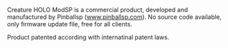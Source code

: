 Creature HOLO ModSP is a commercial product, developed and manufactured by Pinballsp (www.pinballsp.com). No source code available, only firmware update file, free for all clients.

Product patented according with internatinal patent laws.
